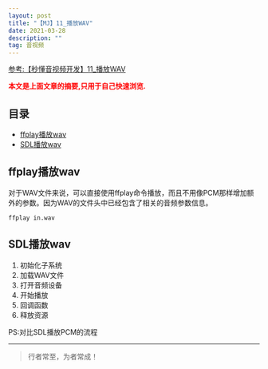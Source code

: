 ```yaml
---
layout: post
title: "【MJ】11_播放WAV"
date: 2021-03-28
description: ""
tag: 音视频
---
```



[参考:【秒懂音视频开发】11_播放WAV](https://www.cnblogs.com/mjios/p/14582322.html)

<span style="font-weight:bold;color:red;">本文是上面文章的摘要,只用于自己快速浏览.</span>


## 目录

* [ffplay播放wav](#content1)
* [SDL播放wav](#content1)





<!-- ************************************************ -->
## <a id="content1"></a>ffplay播放wav

对于WAV文件来说，可以直接使用ffplay命令播放，而且不用像PCM那样增加额外的参数。因为WAV的文件头中已经包含了相关的音频参数信息。

```
ffplay in.wav
```



<!-- ************************************************ -->
## <a id="content2"></a>SDL播放wav


1. 初始化子系统
2. 加载WAV文件
3. 打开音频设备
4. 开始播放
5. 回调函数
6. 释放资源

PS:对比SDL播放PCM的流程 

----------
>  行者常至，为者常成！


